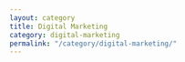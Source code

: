 ```yaml
---
layout: category
title: Digital Marketing
category: digital-marketing
permalink: "/category/digital-marketing/"
---
```

